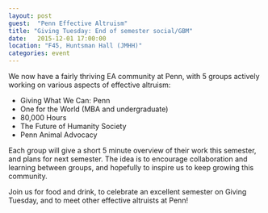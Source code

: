 ```yaml
---
layout: post
guest:  "Penn Effective Altruism"
title: "Giving Tuesday: End of semester social/GBM"
date:   2015-12-01 17:00:00
location: "F45, Huntsman Hall (JMHH)"
categories: event
---
```


We now have a fairly thriving EA community at Penn, with 5 groups actively working on various aspects of effective altruism:
- Giving What We Can: Penn
- One for the World (MBA and undergraduate)
- 80,000 Hours
- The Future of Humanity Society
- Penn Animal Advocacy

Each group will give a short 5 minute overview of their work this semester, and plans for next semester. The idea is to encourage collaboration and learning between groups, and hopefully to inspire us to keep growing this community. 

Join us for food and drink, to celebrate an excellent semester on Giving Tuesday, and to meet other effective altruists at Penn!
